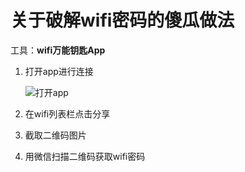 # 关于破解wifi密码的傻瓜做法

工具：**wifi万能钥匙App**

1. 打开app进行连接

   ![打开app]()

2. 在wifi列表栏点击分享

3. 截取二维码图片

4. 用微信扫描二维码获取wifi密码

